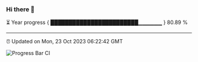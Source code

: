 ### Hi there 👋

⏳ Year progress { ████████████████████████▁▁▁▁▁▁ } 80.89 %

---

⏰ Updated on Mon, 23 Oct 2023 06:22:42 GMT

![Progress Bar CI](https://github.com/ZhaoGui/ZhaoGui/workflows/Progress%20Bar%20CI/badge.svg)
